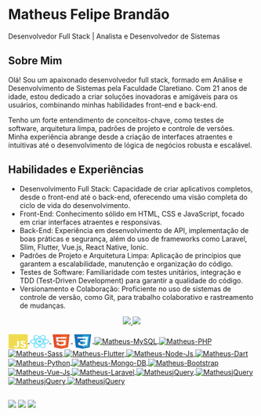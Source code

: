 # Matheus Felipe Brandão

Desenvolvedor Full Stack | Analista e Desenvolvedor de Sistemas

## Sobre Mim

Olá! Sou um apaixonado desenvolvedor full stack, formado em Análise e Desenvolvimento de Sistemas pela Faculdade Claretiano. Com 21 anos de idade, estou dedicado a criar soluções inovadoras e amigáveis para os usuários, combinando minhas habilidades front-end e back-end.

Tenho um forte entendimento de conceitos-chave, como testes de software, arquitetura limpa, padrões de projeto e controle de versões. Minha experiência abrange desde a criação de interfaces atraentes e intuitivas até o desenvolvimento de lógica de negócios robusta e escalável.

## Habilidades e Experiências

- Desenvolvimento Full Stack: Capacidade de criar aplicativos completos, desde o front-end até o back-end, oferecendo uma visão completa do ciclo de vida do desenvolvimento.
- Front-End: Conhecimento sólido em HTML, CSS e JavaScript, focado em criar interfaces atraentes e responsivas.
- Back-End: Experiência em desenvolvimento de API, implementação de boas práticas e segurança, além do uso de frameworks como Laravel, Slim, Flutter, Vue.js, React Native, Ionic.
- Padrões de Projeto e Arquitetura Limpa: Aplicação de princípios que garantem a escalabilidade, manutenção e organização do código.
- Testes de Software: Familiaridade com testes unitários, integração e TDD (Test-Driven Development) para garantir a qualidade do código.
- Versionamento e Colaboração: Proficiente no uso de sistemas de controle de versão, como Git, para trabalho colaborativo e rastreamento de mudanças.


<div align="center">
  <a href="https://github.com/MatheusBrandao525">
  <img height="180em" src="https://github-readme-stats.vercel.app/api?username=MatheusBrandao525&show_icons=true&theme=github_dark&include_all_commits=true&count_private=true"/>
  <img height="180em" src="https://github-readme-stats.vercel.app/api/top-langs/?username=MatheusBrandao525&layout=compact&langs_count=7&theme=github_dark"/>
</div>
<div style="display: inline_block"><br>
  <img align="center" alt="Matheus-Js" height="30" width="40" src="https://raw.githubusercontent.com/devicons/devicon/master/icons/javascript/javascript-plain.svg">
  <img align="center" alt="Matheus-React" height="30" width="40" src="https://raw.githubusercontent.com/devicons/devicon/master/icons/react/react-original.svg">
  <img align="center" alt="Matheus-HTML" height="30" width="40" src="https://raw.githubusercontent.com/devicons/devicon/master/icons/html5/html5-original.svg">
  <img align="center" alt="Matheus-CSS" height="30" width="40" src="https://raw.githubusercontent.com/devicons/devicon/master/icons/css3/css3-original.svg">
  <img align="center" alt="Matheus-MySQL" height="30" width="40" src="https://cdn.jsdelivr.net/gh/devicons/devicon/icons/mysql/mysql-original.svg">
  <img align="center" alt="Matheus-PHP" height="30" width="40" src="https://cdn.jsdelivr.net/gh/devicons/devicon/icons/php/php-original.svg">
  <img align="center" alt="Matheus-Sass" height="30" width="40" src="https://cdn.jsdelivr.net/gh/devicons/devicon/icons/sass/sass-original.svg">
  <img align="center" alt="Matheus-Flutter" height="30" width="40" src="https://cdn.jsdelivr.net/gh/devicons/devicon/icons/flutter/flutter-original.svg" />
  <img align="center" alt="Matheus-Node-Js" height="30" width="40" src="https://cdn.jsdelivr.net/gh/devicons/devicon/icons/nodejs/nodejs-original.svg" />
  <img align="center" alt="Matheus-Dart" height="30" width="40" src="https://cdn.jsdelivr.net/gh/devicons/devicon/icons/dart/dart-original.svg" />
  <img align="center" alt="Matheus-Python" height="30" width="40" src="https://cdn.jsdelivr.net/gh/devicons/devicon/icons/python/python-original.svg" />
  <img align="center" alt="Matheus-Mongo-DB" height="30" width="40" src="https://cdn.jsdelivr.net/gh/devicons/devicon/icons/mongodb/mongodb-original.svg"/>
  <img align="center" alt="Matheus-Bootstrap" height="30" width="40" src="https://cdn.jsdelivr.net/gh/devicons/devicon/icons/bootstrap/bootstrap-original.svg" />
  <img align="center" alt="Matheus-Vue-Js" height="30" width="40" src="https://cdn.jsdelivr.net/gh/devicons/devicon/icons/vuejs/vuejs-original.svg" />
  <img align="center" alt="Matheus-Laravel" height="30" width="40" src="https://cdn.jsdelivr.net/gh/devicons/devicon/icons/laravel/laravel-plain.svg" />
  <img align="center" alt="MatheusjQuery" height="30" width="40" src="https://cdn.jsdelivr.net/gh/devicons/devicon/icons/jquery/jquery-original.svg" />
  <img align="center" alt="MatheusjQuery" height="30" width="40" src="https://cdn.jsdelivr.net/gh/devicons/devicon/icons/ionic/ionic-original.svg" />
  <img align="center" alt="MatheusjQuery" height="30" width="40" src="https://cdn.jsdelivr.net/gh/devicons/devicon/icons/docker/docker-original.svg" />
  <img align="center" alt="MatheusjQuery" height="30" width="40" src="https://cdn.jsdelivr.net/gh/devicons/devicon/icons/androidstudio/androidstudio-original.svg" />

</div>
  
  ##
 
<div> 
  <a href="https://www.instagram.com/matheusfelipebrandrao" target="_blank"><img src="https://img.shields.io/badge/-Instagram-%23E4405F?style=for-the-badge&logo=instagram&logoColor=white" target="_blank"></a>
  <a href = "mailto:brandao.matheus.dev@gmail.com"><img src="https://img.shields.io/badge/-Gmail-%23333?style=for-the-badge&logo=gmail&logoColor=white" target="_blank"></a>
  <a href="https://www.linkedin.com/in/matheus-f-brandao-03081a1a7" target="_blank"><img src="https://img.shields.io/badge/-LinkedIn-%230077B5?style=for-the-badge&logo=linkedin&logoColor=white" target="_blank"></a> 
 
</div>
